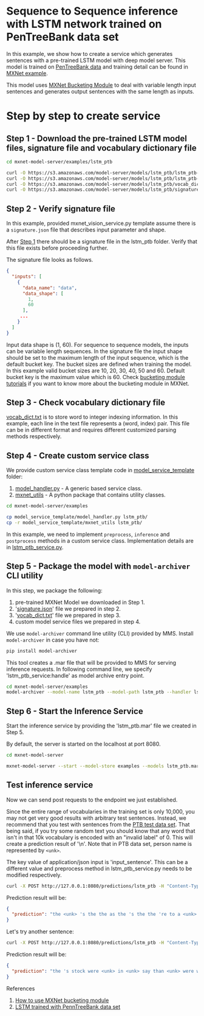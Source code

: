 # Sequence to Sequence inference with LSTM network trained on PenTreeBank data set

In this example, we show how to create a service which generates sentences with a pre-trained LSTM model with deep model server. This model is trained on [PenTreeBank data](https://catalog.ldc.upenn.edu/ldc99t42) and training detail can be found in [MXNet example](https://github.com/apache/incubator-mxnet/tree/master/example/rnn).

This model uses [MXNet Bucketing Module](https://mxnet.incubator.apache.org/how_to/bucketing.html) to deal with variable length input sentences and generates output sentences with the same length as inputs.

# Step by step to create service

## Step 1 - Download the pre-trained LSTM model files, signature file and vocabulary dictionary file

```bash
cd mxnet-model-server/examples/lstm_ptb

curl -O https://s3.amazonaws.com/model-server/models/lstm_ptb/lstm_ptb-symbol.json
curl -O https://s3.amazonaws.com/model-server/models/lstm_ptb/lstm_ptb-0100.params
curl -O https://s3.amazonaws.com/model-server/models/lstm_ptb/vocab_dict.txt
curl -O https://s3.amazonaws.com/model-server/models/lstm_ptb/signature.json
```

## Step 2 - Verify signature file

In this example, provided mxnet_vision_service.py template assume there is a `signature.json` file that describes input parameter and shape.

After [Step 1](#step-1---download-the-pre-trained-lstm-model-files,-signature-file-and-vocabulary-dictionary-file) there should be a signature file in the lstm_ptb folder. Verify that this file exists before proceeding further.

The signature file looks as follows.

```json
{
  "inputs": [
    {
      "data_name": "data",
      "data_shape": [
        1,
        60
      ],
     ...
    }
  ]
}
```
Input data shape is (1, 60). For sequence to sequence models, the inputs can be variable length sequences. In the signature file the input shape should be set to the maximum length of the input sequence, which is the default bucket key. The bucket sizes are defined when training the model. In this example valid bucket sizes are 10, 20, 30, 40, 50 and 60. Default bucket key is the maximum value which is 60. 
Check [bucketing module tutorials](https://mxnet.incubator.apache.org/faq/bucketing.html) if you want to know more about the bucketing module in MXNet.

## Step 3 - Check vocabulary dictionary file

[vocab_dict.txt](https://s3.amazonaws.com/model-server/models/lstm_ptb/vocab_dict.txt) is to store word to integer indexing information. In this example, each line in the text file represents a (word, index) pair. This file can be in different format and requires different customized parsing methods respectively.

## Step 4 - Create custom service class

We provide custom service class template code in [model_service_template](../model_service_template) folder:
1. [model_handler.py](../model_service_template/model_handler.py) - A generic based service class.
2. [mxnet_utils](../model_service_template/mxnet_utils) - A python package that contains utility classes.

```bash
cd mxnet-model-server/examples

cp model_service_template/model_handler.py lstm_ptb/
cp -r model_service_template/mxnet_utils lstm_ptb/
```

In this example, we need to implement `preprocess`, `inference` and `postprocess` methods in a custom service class. Implementation details are in [lstm_ptb_service.py](lstm_ptb_service.py).

## Step 5 - Package the model with `model-archiver` CLI utility

In this step, we package the following:
1. pre-trained MXNet Model we downloaded in Step 1.
2. '[signature.json](signature.json)' file we prepared in step 2.
3. '[vocab_dict.txt](vocab_dict.txt)' file we prepared in step 3.
4. custom model service files we prepared in step 4.

We use `model-archiver` command line utility (CLI) provided by MMS.
Install `model-archiver` in case you have not:

```bash
pip install model-archiver
```

This tool creates a .mar file that will be provided to MMS for serving inference requests. In following command line, we specify 'lstm_ptb_service:handle' as model archive entry point.

```bash
cd mxnet-model-server/examples
model-archiver --model-name lstm_ptb --model-path lstm_ptb --handler lstm_ptb_service:handle
```

## Step 6 - Start the Inference Service

Start the inference service by providing the 'lstm_ptb.mar' file we created in Step 5.

By default, the server is started on the localhost at port 8080.

```bash
cd mxnet-model-server

mxnet-model-server --start --model-store examples --models lstm_ptb.mar
```

## Test inference service

Now we can send post requests to the endpoint we just established.

Since the entire range of vocabularies in the training set is only 10,000, you may not get very good results with arbitrary test sentences. Instead, we recommend that you test with sentences from the [PTB test data set](https://raw.githubusercontent.com/dmlc/web-data/master/mxnet/ptb/ptb.test.txt). That being said, if you try some random text you should know that any word that isn't in that 10k vocabulary is encoded with an "invalid label" of 0. This will create a prediction result of '\n'. Note that in PTB data set, person name is represented by `<unk>`.

The key value of application/json input is 'input_sentence'. This can be a different value and preprocess method in lstm_ptb_service.py needs to be modified respectively. 

```bash
curl -X POST http://127.0.0.1:8080/predictions/lstm_ptb -H "Content-Type: application/json" -d '[{"input_sentence": "on the exchange floor as soon as ual stopped trading we <unk> for a panic said one top floor trader"}]'
```

Prediction result will be:

```json
{
  "prediction": "the <unk> 's the the as the 's the the 're to a <unk> <unk> <unk> analyst company trading at "
}
```

Let's try another sentence:

```bash
curl -X POST http://127.0.0.1:8080/predictions/lstm_ptb -H "Content-Type: application/json" -d '[{"input_sentence": "while friday '\''s debacle involved mainly professional traders rather than investors it left the market vulnerable to continued selling this morning traders said "}]'
```

Prediction result will be:

```json
{
  "prediction": "the 's stock were <unk> in <unk> say than <unk> were will to <unk> to to the <unk> the week \n \n \n \n \n \n \n \n \n \n "
}
```

References
1. [How to use MXNet bucketing module](https://mxnet.incubator.apache.org/how_to/bucketing.html)
2. [LSTM trained with PennTreeBank data set](https://github.com/apache/incubator-mxnet/tree/master/example/rnn)
